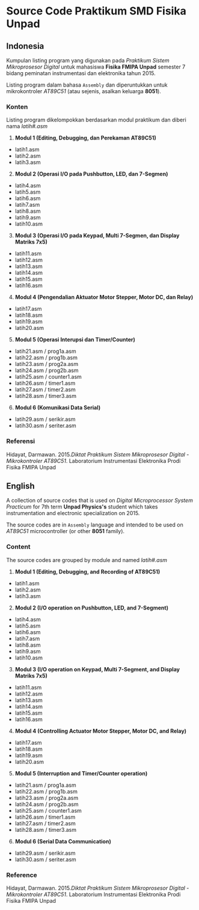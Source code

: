 # Source Code Praktikum SMD Fisika Unpad

## Indonesia

Kumpulan listing program yang digunakan pada _Praktikum Sistem Mikroprosesor Digital_ untuk mahasiswa **Fisika FMIPA Unpad** semester 7 bidang peminatan instrumentasi dan elektronika tahun 2015.

Listing program dalam bahasa `Assembly` dan diperuntukkan untuk mikrokontroler _AT89C51_ (atau sejenis, asalkan keluarga __8051__).

### Konten

Listing program dikelompokkan berdasarkan modul praktikum dan diberi nama _latih#.asm_

1. **Modul 1 (Editing, Debugging, dan Perekaman AT89C51)**
  * latih1.asm
  * latih2.asm
  * latih3.asm
2. **Modul 2 (Operasi I/O pada Pushbutton, LED, dan 7-Segmen)**
  * latih4.asm
  * latih5.asm
  * latih6.asm
  * latih7.asm
  * latih8.asm
  * latih9.asm
  * latih10.asm
3. **Modul 3 (Operasi I/O pada Keypad, Multi 7-Segmen, dan Display Matriks 7x5)**
  * latih11.asm
  * latih12.asm
  * latih13.asm
  * latih14.asm
  * latih15.asm
  * latih16.asm
4. **Modul 4 (Pengendalian Aktuator Motor Stepper, Motor DC, dan Relay)**
  * latih17.asm
  * latih18.asm
  * latih19.asm
  * latih20.asm
5. **Modul 5 (Operasi Interupsi dan Timer/Counter)**
  * latih21.asm / prog1a.asm
  * latih22.asm / prog1b.asm
  * latih23.asm / prog2a.asm
  * latih24.asm / prog2b.asm
  * latih25.asm / counter1.asm
  * latih26.asm / timer1.asm
  * latih27.asm / timer2.asm
  * latih28.asm / timer3.asm
6. **Modul 6 (Komunikasi Data Serial)**
  * latih29.asm / serikir.asm
  * latih30.asm / seriter.asm

### Referensi
Hidayat, Darmawan. 2015.*Diktat Praktikum Sistem Mikroprosesor Digital - Mikrokontroler AT89C51*. Laboratorium Instrumentasi Elektronika Prodi Fisika FMIPA Unpad


## English

A collection of source codes that is used on _Digital Microprocessor System Practicum_ for 7th term **Unpad Physics's** student which takes instrumentation and electronic specialization on 2015.

The source codes are in `Assembly` language and intended to be used on _AT89C51_ microcontroller (or other __8051__ family).

### Content

The source codes are grouped by module and named _latih#.asm_

1. **Modul 1 (Editing, Debugging, and Recording of AT89C51)**
  * latih1.asm
  * latih2.asm
  * latih3.asm
2. **Modul 2 (I/O operation on Pushbutton, LED, and 7-Segment)**
  * latih4.asm
  * latih5.asm
  * latih6.asm
  * latih7.asm
  * latih8.asm
  * latih9.asm
  * latih10.asm
3. **Modul 3 (I/O operation on Keypad, Multi 7-Segment, and Display Matriks 7x5)**
  * latih11.asm
  * latih12.asm
  * latih13.asm
  * latih14.asm
  * latih15.asm
  * latih16.asm
4. **Modul 4 (Controlling Actuator Motor Stepper, Motor DC, and Relay)**
  * latih17.asm
  * latih18.asm
  * latih19.asm
  * latih20.asm
5. **Modul 5 (Interruption and Timer/Counter operation)**
  * latih21.asm / prog1a.asm
  * latih22.asm / prog1b.asm
  * latih23.asm / prog2a.asm
  * latih24.asm / prog2b.asm
  * latih25.asm / counter1.asm
  * latih26.asm / timer1.asm
  * latih27.asm / timer2.asm
  * latih28.asm / timer3.asm
6. **Modul 6 (Serial Data Communication)**
  * latih29.asm / serikir.asm
  * latih30.asm / seriter.asm

### Reference
Hidayat, Darmawan. 2015.*Diktat Praktikum Sistem Mikroprosesor Digital - Mikrokontroler AT89C51*. Laboratorium Instrumentasi Elektronika Prodi Fisika FMIPA Unpad
